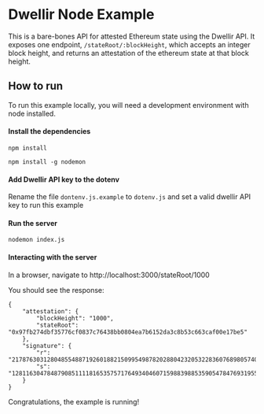 # Dwellir Node Example

This is a bare-bones API for attested Ethereum state using the Dwellir API.  It exposes one endpoint, `/stateRoot/:blockHeight`, which accepts an integer block height, and returns an attestation of the ethereum state at that block height.

## How to run

To run this example locally, you will need a development environment with node installed.

#### Install the dependencies

`npm install`

`npm install -g nodemon`

#### Add Dwellir API key to the dotenv

Rename the file `dontenv.js.example` to `dotenv.js` and set a valid dwellir API key to run this example

#### Run the server

`nodemon index.js`

#### Interacting with the server

In a browser, navigate to http://localhost:3000/stateRoot/1000

You should see the response:

```
{
    "attestation": {
        "blockHeight": "1000",
        "stateRoot": "0x97fb274dbf35776cf0837c76438bb0804ea7b6152da3c8b53c663caf00e17be5"
    },
    "signature": {
        "r": "21787630312804855488719260188215099549878202880423205322836076898057405231487",
        "s": "12811630478487908511118165357571764934046071598839885359054784769319556656763"
    }
}
```

Congratulations, the example is running!